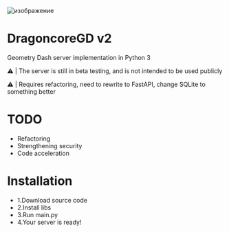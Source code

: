 ![изображение](https://user-images.githubusercontent.com/64083584/224486780-fcbb3203-e1e1-4b00-a866-0c3f4e0c1ce5.png)

# DragoncoreGD v2
Geometry Dash server implementation in Python 3

:warning: | The server is still in beta testing, and is not intended to be used publicly

:warning: | Requires refactoring, need to rewrite to FastAPI, change SQLite to something better

# TODO
 - Refactoring
 - Strengthening security
 - Code acceleration

# Installation
 - 1.Download source code
 - 2.Install libs
 - 3.Run main.py
 - 4.Your server is ready!
